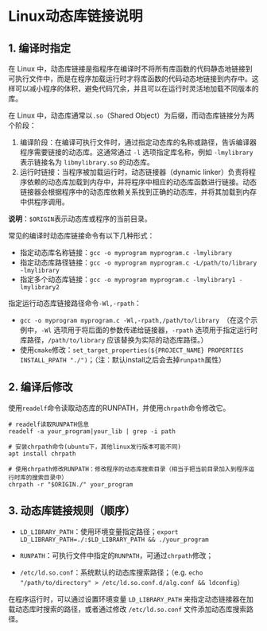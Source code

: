 # Linux动态库链接说明

## 1. 编译时指定

在 Linux 中，动态库链接是指程序在编译时不将所有库函数的代码静态地链接到可执行文件中，而是在程序加载运行时才将库函数的代码动态地链接到内存中。这样可以减小程序的体积，避免代码冗余，并且可以在运行时灵活地加载不同版本的库。

在 Linux 中，动态库通常以`.so`（Shared Object）为后缀，而动态库链接分为两个阶段：

1. 编译阶段：在编译可执行文件时，通过指定动态库的名称或路径，告诉编译器程序需要链接的动态库。这通常通过 `-l` 选项指定库名称，例如 `-lmylibrary` 表示链接名为 `libmylibrary.so` 的动态库。
2. 运行时链接：当程序被加载运行时，动态链接器（dynamic linker）负责将程序依赖的动态库加载到内存中，并将程序中相应的动态库函数进行链接。动态链接器会根据程序中的动态库依赖关系找到正确的动态库，并将其加载到内存中供程序调用。

**说明**：`$ORIGIN`表示动态库或程序的当前目录。

常见的编译时动态库链接命令有以下几种形式：

- 指定动态库名称链接：`gcc -o myprogram myprogram.c -lmylibrary`
- 指定动态库路径链接：`gcc -o myprogram myprogram.c -L/path/to/library -lmylibrary`
- 指定多个动态库链接：`gcc -o myprogram myprogram.c -lmylibrary1 -lmylibrary2`

指定运行动态库链接路径命令`-Wl,-rpath`：

- `gcc -o myprogram myprogram.c -Wl,-rpath,/path/to/library `（在这个示例中，`-Wl` 选项用于将后面的参数传递给链接器，`-rpath` 选项用于指定运行时库路径，`/path/to/library` 应该替换为实际的动态库路径。）
- 使用`cmake`修改：`set_target_properties(${PROJECT_NAME} PROPERTIES INSTALL_RPATH "./")`；（注：默认install之后会去掉`runpath`属性）

## 2. 编译后修改

使用`readelf`命令读取动态库的RUNPATH，并使用`chrpath`命令修改它。

```shell
# readelf读取RUNPATH信息
readelf -a your_program|your_lib | grep -i path

# 安装chrpath命令(ubuntu下，其他linux发行版本可能不同)
apt install chrpath

# 使用chrpath修改RUNPATH：修改程序的动态库搜索目录（相当于把当前目录加入到程序运行时库的搜索目录中）
chrpath -r "$ORIGIN./" your_program
```

## 3. 动态库链接规则（顺序）

- `LD_LIBRARY_PATH`：使用环境变量指定路径；`export LD_LIBRARY_PATH=./:$LD_LIBRARY_PATH && ./your_program `

- `RUNPATH`：可执行文件中指定的`RUNPATH`，可通过`chrpath`修改；

- `/etc/ld.so.conf`：系统默认的动态库搜索路径；（e.g. `echo "/path/to/directory" > /etc/ld.so.conf.d/alg.conf && ldconfig`）



在程序运行时，可以通过设置环境变量 `LD_LIBRARY_PATH` 来指定动态链接器在加载动态库时搜索的路径，或者通过修改 `/etc/ld.so.conf` 文件添加动态库搜索路径。

